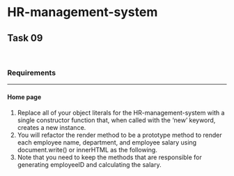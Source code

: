 # HR-management-system

## Task 09

<br>

### Requirements
<hr>

#### Home page
1. Replace all of your object literals for the HR-management-system with a single constructor function that, when called with the ‘new’ keyword, creates a new instance.
2. You will refactor the render method to be a prototype method to render each employee name, department, and employee salary using document.write() or innerHTML as the following.
3. Note that you need to keep the methods that are responsible for generating employeeID and calculating the salary.
